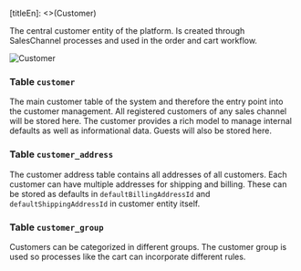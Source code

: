 [titleEn]: <>(Customer)

The central customer entity of the platform. Is created through SalesChannel processes and used in the order and cart workflow.

![Customer](dist/erm-shopware-core-checkout-customer.svg)


### Table `customer`

The main customer table of the system and therefore the entry point into the customer management. All registered customers of any sales channel will be stored here. The customer provides a rich model to manage internal defaults as well as informational data. Guests will also be stored here.


### Table `customer_address`

The customer address table contains all addresses of all customers. Each customer can have multiple addresses for shipping and billing. These can be stored as defaults in `defaultBillingAddressId` and `defaultShippingAddressId` in customer entity itself.


### Table `customer_group`

Customers can be categorized in different groups. The customer group is used so processes like the cart can incorporate different rules.


